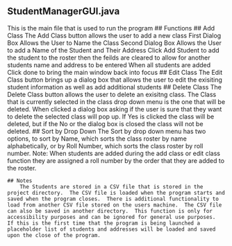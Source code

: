 ## StudentManagerGUI.java
This is the main file that is used to run the program
    ## Functions
        ## Add Class
        The Add Class button allows the user to add a new class
        First Dialog Box
            Allows the User to Name the Class
        Second Dialog Box
            Allows the User to add a Name of the Student and Their Address
            Click Add Student to add the student to the roster then the feilds are cleared to allow for another students name and address to be entered
            When all students are added Click done to bring the main window back into focus
        ## Edit Class
        The Edit Class button brings up a dialog box that allows the user to edit the exisiting student information as well as add additional students
        ## Delete Class
        The Delete Class button allows the user to delete an exisitng class. The Class that is currently selected in the class drop down menu is the one that will be deleted.  When clicked a dialog  box asking if the user is sure that they want to delete the selected class will pop up.  If Yes is clicked the class will be deleted, but if the No or the dialog box is closed the class will not be deleted.
        ## Sort by Drop Down
        The Sort by drop down menu has two options, to sort by Name, which sorts the class roster by name alphabetically, or by Roll Number, which sorts the class roster by roll number.
            Note: When students are added during the add class or edit class function they are assigned a roll number by the order that they are added to the roster.
    
    ## Notes
        The Students are stored in a CSV file that is stored in the project directory.  The CSV file is loaded when the program starts and saved when the program closes.  There is additional functionality to load from another CSV file stored on the users machine.  The CSV file can also be saved in another directory.  This function is only for accessibility purposes and can be ignored for general use purposes.  If this is the first time that the program is being launched a placeholder list of students and addresses will be loaded and saved upon the close of the program.  
